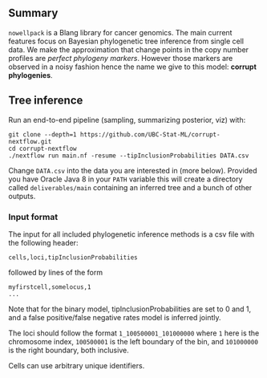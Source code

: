 Summary
-------

<!-- [![Build Status](https://travis-ci.org/alexandrebouchard/nowellpack.png?branch=master)](https://travis-ci.org/alexandrebouchard/nowellpack) -->

``nowellpack`` is a Blang library for cancer genomics. The main current features focus on Bayesian phylogenetic tree inference from single cell data. We make the approximation that change points in the copy number profiles are *perfect phylogeny markers*. However those markers are observed in a noisy fashion hence the name we give to this model: **corrupt phylogenies**. 


Tree inference
--------

Run an end-to-end pipeline (sampling, summarizing posterior, viz) with:

```
git clone --depth=1 https://github.com/UBC-Stat-ML/corrupt-nextflow.git
cd corrupt-nextflow
./nextflow run main.nf -resume --tipInclusionProbabilities DATA.csv
```

Change ``DATA.csv`` into the data you are interested in (more below). Provided you have Oracle Java 8 in your ``PATH`` variable this will create a directory called ``deliverables/main`` containing an inferred tree and a bunch of other outputs.

### Input format 

The input for all included phylogenetic inference methods is a csv file with the following header:

```
cells,loci,tipInclusionProbabilities
```

followed by lines of the form

```
myfirstcell,somelocus,1
...
``` 

Note that for the binary model, tipInclusionProbabilities are set to 0 and 1, and a false positive/false negative rates model is inferred jointly.

The loci should follow the format ``1_100500001_101000000`` where 
``1`` here is the chromosome index, ``100500001`` is the left boundary of the bin, and ``101000000`` is the right boundary, both inclusive.

Cells can use arbitrary unique identifiers.


